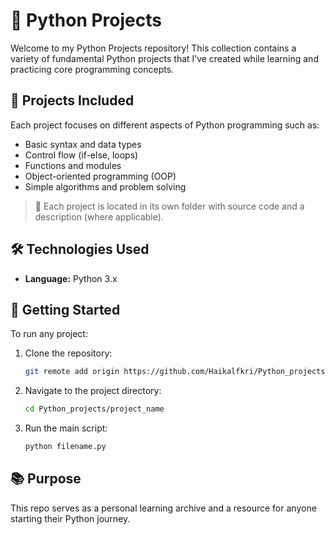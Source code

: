 # 🐍 Python Projects

Welcome to my Python Projects repository! This collection contains a variety of fundamental Python projects that I’ve created while learning and practicing core programming concepts.

## 📁 Projects Included

Each project focuses on different aspects of Python programming such as:

- Basic syntax and data types
- Control flow (if-else, loops)
- Functions and modules
- Object-oriented programming (OOP)
- Simple algorithms and problem solving

> 📌 Each project is located in its own folder with source code and a description (where applicable).

## 🛠️ Technologies Used

- **Language:** Python 3.x

## 🚀 Getting Started

To run any project:

1. Clone the repository:
   ```bash
   git remote add origin https://github.com/Haikalfkri/Python_projects.git
   
2. Navigate to the project directory:
   ```bash
   cd Python_projects/project_name
   
3. Run the main script:
   ```bash
   python filename.py


## 📚 Purpose
This repo serves as a personal learning archive and a resource for anyone starting their Python journey.